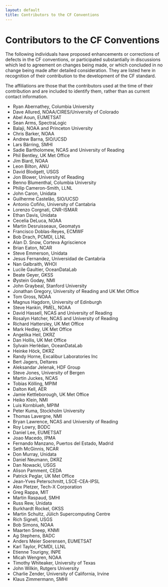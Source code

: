 ```yaml
---
layout: default
title: Contributors to the CF Conventions
---
```


# Contributors to the CF Conventions

The following individuals have proposed enhancements or corrections of defects in the CF conventions, or participated substantially in discussions which led to agreement on changes being made, or which concluded in no change being made after detailed consideration.
They are listed here in recognition of their contribution to the development of the CF standard.

The affiliations are those that the contributors used at the time of their contribution and are included to identify them, rather than as current contact information.

- Ryan Abernathey, Columbia University
- Dave Allured, NOAA/CIRES/University of Colorado
- Abel Aoun, EUMETSAT
- Sean Arms, SpectraLogic
- Balaji, NOAA and Princeton University
- Chris Barker, NOAA
- Andrew Barna, SIO/UCSD
- Lars Bärring, SMHI
- Sadie Bartholomew, NCAS and University of Reading
- Phil Bentley, UK Met Office
- Jim Biard, NOAA
- Leon Bilton, ANU
- David Blodgett, USGS
- Jon Blower, University of Reading
- Benno Blumenthal, Columbia University
- Philip Cameron-Smith, LLNL
- John Caron, Unidata
- Guilherme Castelão, SIO/UCSD
- Antonio Cofiño, University of Cantabria
- Lorenzo Corgnati, CNR-ISMAR
- Ethan Davis, Unidata
- Cecelia DeLuca, NOAA
- Martin Desruisseaux, Geomatys
- Francisco Doblas-Reyes, ECMWF
- Bob Drach, PCMDI, LLNL
- Alan D. Snow, Corteva Agriscience
- Brian Eaton, NCAR
- Steve Emmerson, Unidata
- Jesus Fernandez, Universidad de Cantabria
- Nan Galbraith, WHOI
- Lucile Gaultier, OceanDataLab
- Beate Geyer, GKSS
- Øystein Godøy, NMI
- John Graybeal, Stanford University
- Jonathan Gregory, University of Reading and UK Met Office
- Tom Gross, NOAA
- Magnus Hagdorn, University of Edinburgh
- Steve Hankin, PMEL, NOAA
- David Hassell, NCAS and University of Reading
- Rosalyn Hatcher, NCAS and University of Reading
- Richard Hattersley, UK Met Office
- Mark Hedley, UK Met Office
- Angelika Heil, DKRZ
- Dan Hollis, UK Met Office
- Sylvain Herlédan, OceanDataLab
- Heinke Höck, DKRZ
- Randy Horne, Excalibur Laboratories Inc
- Bert Jagers, Deltares
- Aleksandar Jelenak, HDF Group
- Steve Jones, University of Bergen
- Martin Juckes, NCAS
- Tobias Kölling, MPIM
- Dalton Kell, AER
- Jamie Kettleborough, UK Met Office
- Heiko Klein, NMI
- Luis Kornblueh, MPIM
- Peter Kuma, Stockholm University
- Thomas Lavergne, NMI
- Bryan Lawrence, NCAS and University of Reading
- Roy Lowry, BODC
- Daniel Lee, EUMETSAT
- Joao Macedo, IPMA
- Fernando Manzano, Puertos del Estado, Madrid
- Seth McGinnis, NCAR
- Don Murray, Unidata
- Daniel Neumann, DKRZ
- Dan Nowacki, USGS
- Alison Pamment, CEDA
- Patrick Peglar, UK Met Office
- Jean-Yves Peterschmitt, LSCE-CEA-IPSL
- Alex Pletzer, Tech-X Corporation
- Greg Rappa, MIT
- Martin Raspaud, SMHI
- Russ Rew, Unidata
- Burkhardt Rockel, GKSS
- Martin Schultz, Jülich Supercomputing Centre
- Rich Signell, USGS
- Bob Simons, NOAA
- Maarten Sneep, KNMI
- Ag Stephens, BADC
- Anders Meier Soerensen, EUMETSAT
- Karl Taylor, PCMDI, LLNL
- Etienne Tourigny, INPE
- Micah Wengren, NOAA
- Timothy Whiteaker, University of Texas
- John Wilkin, Rutgers University
- Charlie Zender, University of California, Irvine
- Klaus Zimmermann, SMHI
